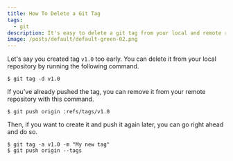 ```yaml
---
title: How To Delete a Git Tag
tags:
  - git
description: It's easy to delete a git tag from your local and remote repositories.
image: /posts/default/default-green-02.png
---
```


Let's say you created tag `v1.0` too early. You can delete it from your local repository by running the following command.

    $ git tag -d v1.0

If you've already pushed the tag, you can remove it from your remote repository with this command.

    $ git push origin :refs/tags/v1.0

Then, if you want to create it and push it again later, you can go right ahead and do so.

    $ git tag -a v1.0 -m "My new tag"
    $ git push origin --tags
